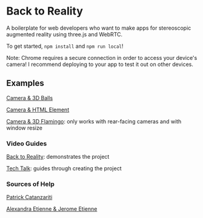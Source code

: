 Back to Reality
========

A boilerplate for web developers who want to make apps for stereoscopic augmented reality using three.js and WebRTC.

To get started, `npm install` and `npm run local`!

Note: Chrome requires a secure connection in order to access your device's camera! I recommend deploying to your app to test it out on other devices.

## Examples

[Camera & 3D Balls](https://backtoreality-3d.herokuapp.com/)

[Camera & HTML Element](https://backtoreality-video.herokuapp.com/)

[Camera & 3D Flamingo](https://jiheh.herokuapp.com/): only works with rear-facing cameras and with window resize

### Video Guides

[Back to Reality](https://youtu.be/3kn3vvNo63s): demonstrates the project

[Tech Talk](https://youtu.be/WdXf17pWTtk): guides through creating the project

### Sources of Help

[Patrick Catanzariti](https://www.sitepoint.com/filtering-reality-with-javascript-google-cardboard/)

[Alexandra Etienne & Jerome Etienne](http://learningthreejs.com/blog/2013/04/30/closing-the-gap-between-html-and-webgl/)
